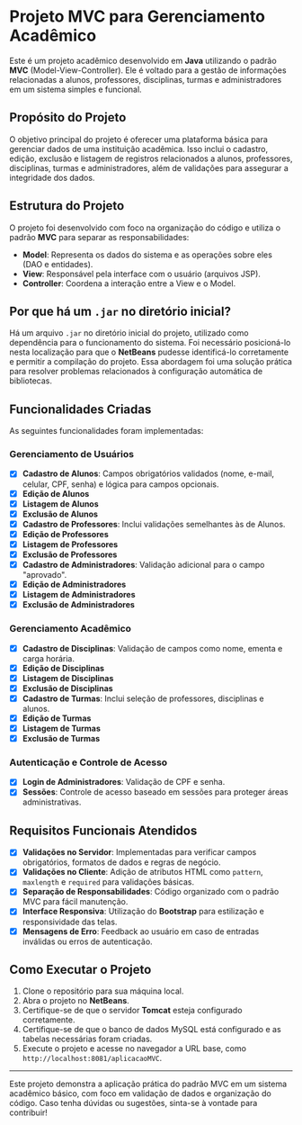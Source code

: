 # Projeto MVC para Gerenciamento Acadêmico

Este é um projeto acadêmico desenvolvido em **Java** utilizando o padrão **MVC** (Model-View-Controller). Ele é voltado para a gestão de informações relacionadas a alunos, professores, disciplinas, turmas e administradores em um sistema simples e funcional.

## Propósito do Projeto

O objetivo principal do projeto é oferecer uma plataforma básica para gerenciar dados de uma instituição acadêmica. Isso inclui o cadastro, edição, exclusão e listagem de registros relacionados a alunos, professores, disciplinas, turmas e administradores, além de validações para assegurar a integridade dos dados.

## Estrutura do Projeto

O projeto foi desenvolvido com foco na organização do código e utiliza o padrão **MVC** para separar as responsabilidades:

- **Model**: Representa os dados do sistema e as operações sobre eles (DAO e entidades).
- **View**: Responsável pela interface com o usuário (arquivos JSP).
- **Controller**: Coordena a interação entre a View e o Model.

## Por que há um `.jar` no diretório inicial?

Há um arquivo `.jar` no diretório inicial do projeto, utilizado como dependência para o funcionamento do sistema. Foi necessário posicioná-lo nesta localização para que o **NetBeans** pudesse identificá-lo corretamente e permitir a compilação do projeto. Essa abordagem foi uma solução prática para resolver problemas relacionados à configuração automática de bibliotecas.

## Funcionalidades Criadas

As seguintes funcionalidades foram implementadas:

### **Gerenciamento de Usuários**
- [x] **Cadastro de Alunos**: Campos obrigatórios validados (nome, e-mail, celular, CPF, senha) e lógica para campos opcionais.
- [x] **Edição de Alunos**
- [x] **Listagem de Alunos**
- [x] **Exclusão de Alunos**
- [x] **Cadastro de Professores**: Inclui validações semelhantes às de Alunos.
- [x] **Edição de Professores**
- [x] **Listagem de Professores**
- [x] **Exclusão de Professores**
- [x] **Cadastro de Administradores**: Validação adicional para o campo "aprovado".
- [x] **Edição de Administradores**
- [x] **Listagem de Administradores**
- [x] **Exclusão de Administradores**

### **Gerenciamento Acadêmico**
- [x] **Cadastro de Disciplinas**: Validação de campos como nome, ementa e carga horária.
- [x] **Edição de Disciplinas**
- [x] **Listagem de Disciplinas**
- [x] **Exclusão de Disciplinas**
- [x] **Cadastro de Turmas**: Inclui seleção de professores, disciplinas e alunos.
- [x] **Edição de Turmas**
- [x] **Listagem de Turmas**
- [x] **Exclusão de Turmas**

### **Autenticação e Controle de Acesso**
- [x] **Login de Administradores**: Validação de CPF e senha.
- [x] **Sessões**: Controle de acesso baseado em sessões para proteger áreas administrativas.

## Requisitos Funcionais Atendidos

- [x] **Validações no Servidor**: Implementadas para verificar campos obrigatórios, formatos de dados e regras de negócio.
- [x] **Validações no Cliente**: Adição de atributos HTML como `pattern`, `maxlength` e `required` para validações básicas.
- [x] **Separação de Responsabilidades**: Código organizado com o padrão MVC para fácil manutenção.
- [x] **Interface Responsiva**: Utilização do **Bootstrap** para estilização e responsividade das telas.
- [x] **Mensagens de Erro**: Feedback ao usuário em caso de entradas inválidas ou erros de autenticação.

## Como Executar o Projeto

1. Clone o repositório para sua máquina local.
2. Abra o projeto no **NetBeans**.
3. Certifique-se de que o servidor **Tomcat** esteja configurado corretamente.
4. Certifique-se de que o banco de dados MySQL está configurado e as tabelas necessárias foram criadas.
5. Execute o projeto e acesse no navegador a URL base, como `http://localhost:8081/aplicacaoMVC`.

---

Este projeto demonstra a aplicação prática do padrão MVC em um sistema acadêmico básico, com foco em validação de dados e organização do código. Caso tenha dúvidas ou sugestões, sinta-se à vontade para contribuir!

